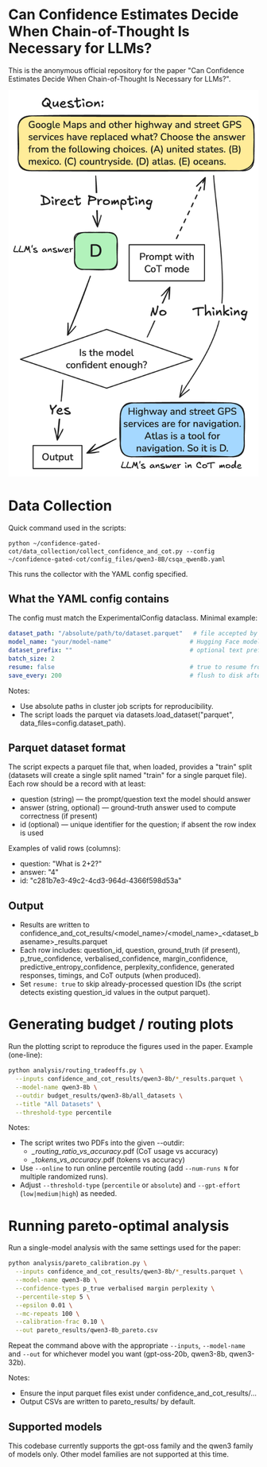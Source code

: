 # Can Confidence Estimates Decide When Chain-of-Thought Is Necessary for LLMs?

This is the anonymous official repository for the paper "Can Confidence Estimates Decide When Chain-of-Thought Is Necessary for LLMs?".

![overview image](./overview.png)


# Data Collection

Quick command used in the scripts:

    python ~/confidence-gated-cot/data_collection/collect_confidence_and_cot.py --config ~/confidence-gated-cot/config_files/qwen3-8B/csqa_qwen8b.yaml

This runs the collector with the YAML config specified.

## What the YAML config contains
The config must match the ExperimentalConfig dataclass. Minimal example:

```yaml
dataset_path: "/absolute/path/to/dataset.parquet"   # file accepted by datasets.load_dataset("parquet")
model_name: "your/model-name"                      # Hugging Face model name
dataset_prefix: ""                                 # optional text prefixed to every question
batch_size: 2
resume: false                                      # true to resume from existing results
save_every: 200                                    # flush to disk after this many new rows
```

Notes:
- Use absolute paths in cluster job scripts for reproducibility.
- The script loads the parquet via datasets.load_dataset("parquet", data_files=config.dataset_path).

## Parquet dataset format 
The script expects a parquet file that, when loaded, provides a "train" split (datasets will create a single split named "train" for a single parquet file). Each row should be a record with at least:

- question (string) — the prompt/question text the model should answer
- answer (string, optional) — ground-truth answer used to compute correctness (if present)
- id (optional) — unique identifier for the question; if absent the row index is used

Examples of valid rows (columns):
- question: "What is 2+2?"
- answer: "4"
- id: "c281b7e3-49c2-4cd3-964d-4366f598d53a"


## Output
- Results are written to confidence_and_cot_results/<model_name>/<model_name>_<dataset_basename>_results.parquet
- Each row includes: question_id, question, ground_truth (if present), p_true_confidence, verbalised_confidence, margin_confidence, predictive_entropy_confidence, perplexity_confidence, generated responses, timings, and CoT outputs (when produced).
- Set `resume: true` to skip already-processed question IDs (the script detects existing question_id values in the output parquet).


# Generating budget / routing plots

Run the plotting script to reproduce the figures used in the paper. Example (one-line):

```bash
python analysis/routing_tradeoffs.py \
  --inputs confidence_and_cot_results/qwen3-8b/*_results.parquet \
  --model-name qwen3-8b \
  --outdir budget_results/qwen3-8b/all_datasets \
  --title "All Datasets" \
  --threshold-type percentile
```

Notes:
- The script writes two PDFs into the given --outdir:
  - *_routing_ratio_vs_accuracy*.pdf (CoT usage vs accuracy)
  - *_tokens_vs_accuracy*.pdf (tokens vs accuracy)
- Use `--online` to run online percentile routing (add `--num-runs N` for multiple randomized runs).
- Adjust `--threshold-type` (`percentile` or `absolute`) and `--gpt-effort` (`low|medium|high`) as needed.



# Running pareto-optimal analysis


Run a single-model analysis with the same settings used for the paper:

```bash
python analysis/pareto_calibration.py \
  --inputs confidence_and_cot_results/qwen3-8b/*_results.parquet \
  --model-name qwen3-8b \
  --confidence-types p_true verbalised margin perplexity \
  --percentile-step 5 \
  --epsilon 0.01 \
  --mc-repeats 100 \
  --calibration-frac 0.10 \
  --out pareto_results/qwen3-8b_pareto.csv
```

Repeat the command above with the appropriate `--inputs`, `--model-name` and `--out` for whichever model you want (gpt-oss-20b, qwen3-8b, qwen3-32b).


Notes:
- Ensure the input parquet files exist under confidence_and_cot_results/...
- Output CSVs are written to pareto_results/ by default.

## Supported models

This codebase currently supports the gpt-oss family and the qwen3 family of models only. Other model families are not supported at this time.